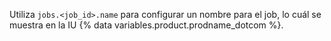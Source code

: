 Utiliza `jobs.<job_id>.name` para configurar un nombre para el job, lo cuál se muestra en la IU {% data variables.product.prodname_dotcom %}.
